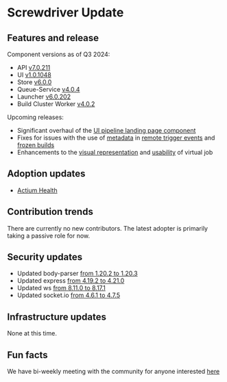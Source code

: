 # Screwdriver Update

## Features and release

Component versions as of Q3 2024:

- API [v7.0.211](https://github.com/screwdriver-cd/screwdriver/releases/tag/v7.0.211)
- UI [v1.0.1048](https://github.com/screwdriver-cd/ui/releases/tag/v1.0.1048)
- Store [v6.0.0](https://github.com/screwdriver-cd/store/releases/tag/v6.0.0)
- Queue-Service [v4.0.4](https://github.com/screwdriver-cd/queue-service/releases/tag/v4.0.4)
- Launcher [v6.0.202](https://github.com/screwdriver-cd/launcher/releases/tag/v6.0.202)
- Build Cluster Worker [v4.0.2](https://github.com/screwdriver-cd/buildcluster-queue-worker/releases/tag/v4.0.2)

Upcoming releases:

- Significant overhaul of the [UI pipeline landing page component](https://github.com/screwdriver-cd/screwdriver/issues/3200)
- Fixes for issues with the use of [metadata](https://docs.screwdriver.cd/user-guide/metadata) in [remote trigger events](https://github.com/screwdriver-cd/screwdriver/issues/3234) and [frozen builds](https://github.com/screwdriver-cd/screwdriver/issues/3235)
- Enhancements to the [visual representation](https://github.com/screwdriver-cd/screwdriver/issues/3211) and [usability](https://github.com/screwdriver-cd/screwdriver/issues/3181) of virtual job

## Adoption updates

- [Actium Health](https://www.actiumhealth.com/)

## Contribution trends

There are currently no new contributors. The latest adopter is primarily taking a passive role for now.

## Security updates

- Updated body-parser [from 1.20.2 to 1.20.3](https://github.com/screwdriver-cd/ui/pull/1173)
- Updated express [from 4.19.2 to 4.21.0](https://github.com/screwdriver-cd/ui/pull/1173)
- Updated ws [from 8.11.0 to 8.17.1](https://github.com/screwdriver-cd/ui/pull/1107)
- Updated socket.io [from 4.6.1 to 4.7.5](https://github.com/screwdriver-cd/ui/pull/1107)

## Infrastructure updates

None at this time.

## Fun facts

We have bi-weekly meeting with the community for anyone interested [here](https://github.com/screwdriver-cd/community#community-meetup)
